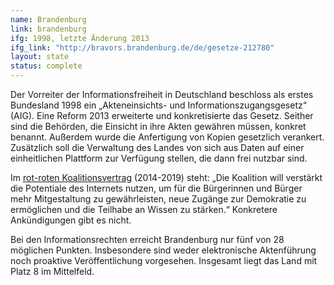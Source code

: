```yaml
---
name: Brandenburg
link: brandenburg
ifg: 1998, letzte Änderung 2013
ifg_link: "http://bravors.brandenburg.de/de/gesetze-212780"
layout: state
status: complete
---
```

Der Vorreiter der Informationsfreiheit in Deutschland beschloss
als erstes Bundesland 1998 ein „Akteneinsichts- und
Informationszugangsgesetz“ (AIG). Eine Reform 2013 erweiterte
und konkretisierte das Gesetz. Seither sind die Behörden,
die Einsicht in ihre Akten gewähren müssen, konkret benannt.
Außerdem wurde die Anfertigung von Kopien gesetzlich verankert.
Zusätzlich soll die Verwaltung des Landes von sich aus
Daten auf einer einheitlichen Plattform zur Verfügung stellen,
die dann frei nutzbar sind.

Im <a href="http://www.brandenburg.de/media/lbm1.a.4868.de/20141010-Koalitionsvertrag.pdf">rot-roten Koalitionsvertrag</a> (2014-2019) steht: „Die Koalition will verstärkt die Potentiale des Internets nutzen, um für die Bürgerinnen und Bürger mehr Mitgestaltung zu gewährleisten,
neue Zugänge zur Demokratie zu ermöglichen und die Teilhabe an Wissen zu stärken.“ Konkretere Ankündigungen gibt es nicht.

Bei den Informationsrechten erreicht Brandenburg nur fünf von 28 möglichen Punkten. Insbesondere sind weder elektronische
Aktenführung noch proaktive Veröffentlichung vorgesehen. Insgesamt liegt das Land mit Platz 8 im Mittelfeld.
